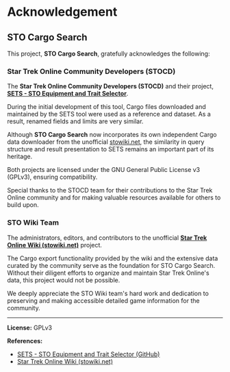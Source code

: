 # Acknowledgement

## STO Cargo Search

This project, **STO Cargo Search**, gratefully acknowledges the following:

### Star Trek Online Community Developers (STOCD)

The **Star Trek Online Community Developers (STOCD)** and their project, [**SETS - STO Equipment and Trait Selector**](https://github.com/STOCD/SETS).

During the initial development of this tool, Cargo files downloaded and maintained by the SETS tool were used as a reference and dataset. As a result, renamed fields and limits are very similar.

Although **STO Cargo Search** now incorporates its own independent Cargo data downloader from the unofficial [stowiki.net](https://stowiki.net), the similarity in query structure and result presentation to SETS remains an important part of its heritage.

Both projects are licensed under the GNU General Public License v3 (GPLv3), ensuring compatibility.

Special thanks to the STOCD team for their contributions to the Star Trek Online community and for making valuable resources available for others to build upon.

### STO Wiki Team

The administrators, editors, and contributors to the unofficial [**Star Trek Online Wiki (stowiki.net)**](https://stowiki.net) project.

The Cargo export functionality provided by the wiki and the extensive data curated by the community serve as the foundation for STO Cargo Search. Without their diligent efforts to organize and maintain Star Trek Online's data, this project would not be possible.

We deeply appreciate the STO Wiki team's hard work and dedication to preserving and making accessible detailed game information for the community.

---

**License:** GPLv3

**References:**
- [SETS - STO Equipment and Trait Selector (GitHub)](https://github.com/STOCD/SETS)
- [Star Trek Online Wiki (stowiki.net)](https://stowiki.net)
